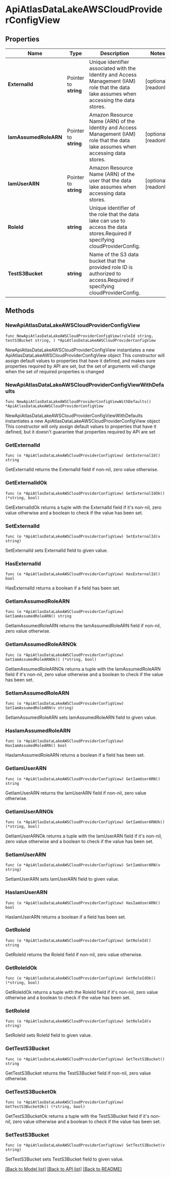 # ApiAtlasDataLakeAWSCloudProviderConfigView

## Properties

Name | Type | Description | Notes
------------ | ------------- | ------------- | -------------
**ExternalId** | Pointer to **string** | Unique identifier associated with the Identity and Access Management (IAM) role that the data lake assumes when accessing the data stores. | [optional] [readonly] 
**IamAssumedRoleARN** | Pointer to **string** | Amazon Resource Name (ARN) of the Identity and Access Management (IAM) role that the data lake assumes when accessing data stores. | [optional] [readonly] 
**IamUserARN** | Pointer to **string** | Amazon Resource Name (ARN) of the user that the data lake assumes when accessing data stores. | [optional] [readonly] 
**RoleId** | **string** | Unique identifier of the role that the data lake can use to access the data stores.Required if specifying cloudProviderConfig. | 
**TestS3Bucket** | **string** | Name of the S3 data bucket that the provided role ID is authorized to access.Required if specifying cloudProviderConfig. | 

## Methods

### NewApiAtlasDataLakeAWSCloudProviderConfigView

`func NewApiAtlasDataLakeAWSCloudProviderConfigView(roleId string, testS3Bucket string, ) *ApiAtlasDataLakeAWSCloudProviderConfigView`

NewApiAtlasDataLakeAWSCloudProviderConfigView instantiates a new ApiAtlasDataLakeAWSCloudProviderConfigView object
This constructor will assign default values to properties that have it defined,
and makes sure properties required by API are set, but the set of arguments
will change when the set of required properties is changed

### NewApiAtlasDataLakeAWSCloudProviderConfigViewWithDefaults

`func NewApiAtlasDataLakeAWSCloudProviderConfigViewWithDefaults() *ApiAtlasDataLakeAWSCloudProviderConfigView`

NewApiAtlasDataLakeAWSCloudProviderConfigViewWithDefaults instantiates a new ApiAtlasDataLakeAWSCloudProviderConfigView object
This constructor will only assign default values to properties that have it defined,
but it doesn't guarantee that properties required by API are set

### GetExternalId

`func (o *ApiAtlasDataLakeAWSCloudProviderConfigView) GetExternalId() string`

GetExternalId returns the ExternalId field if non-nil, zero value otherwise.

### GetExternalIdOk

`func (o *ApiAtlasDataLakeAWSCloudProviderConfigView) GetExternalIdOk() (*string, bool)`

GetExternalIdOk returns a tuple with the ExternalId field if it's non-nil, zero value otherwise
and a boolean to check if the value has been set.

### SetExternalId

`func (o *ApiAtlasDataLakeAWSCloudProviderConfigView) SetExternalId(v string)`

SetExternalId sets ExternalId field to given value.

### HasExternalId

`func (o *ApiAtlasDataLakeAWSCloudProviderConfigView) HasExternalId() bool`

HasExternalId returns a boolean if a field has been set.

### GetIamAssumedRoleARN

`func (o *ApiAtlasDataLakeAWSCloudProviderConfigView) GetIamAssumedRoleARN() string`

GetIamAssumedRoleARN returns the IamAssumedRoleARN field if non-nil, zero value otherwise.

### GetIamAssumedRoleARNOk

`func (o *ApiAtlasDataLakeAWSCloudProviderConfigView) GetIamAssumedRoleARNOk() (*string, bool)`

GetIamAssumedRoleARNOk returns a tuple with the IamAssumedRoleARN field if it's non-nil, zero value otherwise
and a boolean to check if the value has been set.

### SetIamAssumedRoleARN

`func (o *ApiAtlasDataLakeAWSCloudProviderConfigView) SetIamAssumedRoleARN(v string)`

SetIamAssumedRoleARN sets IamAssumedRoleARN field to given value.

### HasIamAssumedRoleARN

`func (o *ApiAtlasDataLakeAWSCloudProviderConfigView) HasIamAssumedRoleARN() bool`

HasIamAssumedRoleARN returns a boolean if a field has been set.

### GetIamUserARN

`func (o *ApiAtlasDataLakeAWSCloudProviderConfigView) GetIamUserARN() string`

GetIamUserARN returns the IamUserARN field if non-nil, zero value otherwise.

### GetIamUserARNOk

`func (o *ApiAtlasDataLakeAWSCloudProviderConfigView) GetIamUserARNOk() (*string, bool)`

GetIamUserARNOk returns a tuple with the IamUserARN field if it's non-nil, zero value otherwise
and a boolean to check if the value has been set.

### SetIamUserARN

`func (o *ApiAtlasDataLakeAWSCloudProviderConfigView) SetIamUserARN(v string)`

SetIamUserARN sets IamUserARN field to given value.

### HasIamUserARN

`func (o *ApiAtlasDataLakeAWSCloudProviderConfigView) HasIamUserARN() bool`

HasIamUserARN returns a boolean if a field has been set.

### GetRoleId

`func (o *ApiAtlasDataLakeAWSCloudProviderConfigView) GetRoleId() string`

GetRoleId returns the RoleId field if non-nil, zero value otherwise.

### GetRoleIdOk

`func (o *ApiAtlasDataLakeAWSCloudProviderConfigView) GetRoleIdOk() (*string, bool)`

GetRoleIdOk returns a tuple with the RoleId field if it's non-nil, zero value otherwise
and a boolean to check if the value has been set.

### SetRoleId

`func (o *ApiAtlasDataLakeAWSCloudProviderConfigView) SetRoleId(v string)`

SetRoleId sets RoleId field to given value.


### GetTestS3Bucket

`func (o *ApiAtlasDataLakeAWSCloudProviderConfigView) GetTestS3Bucket() string`

GetTestS3Bucket returns the TestS3Bucket field if non-nil, zero value otherwise.

### GetTestS3BucketOk

`func (o *ApiAtlasDataLakeAWSCloudProviderConfigView) GetTestS3BucketOk() (*string, bool)`

GetTestS3BucketOk returns a tuple with the TestS3Bucket field if it's non-nil, zero value otherwise
and a boolean to check if the value has been set.

### SetTestS3Bucket

`func (o *ApiAtlasDataLakeAWSCloudProviderConfigView) SetTestS3Bucket(v string)`

SetTestS3Bucket sets TestS3Bucket field to given value.



[[Back to Model list]](../README.md#documentation-for-models) [[Back to API list]](../README.md#documentation-for-api-endpoints) [[Back to README]](../README.md)


